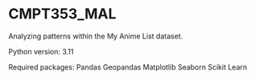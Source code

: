 # CMPT353_MAL
Analyzing patterns within the My Anime List dataset.


Python version: 3.11

Required packages:
Pandas
Geopandas
Matplotlib
Seaborn
Scikit Learn
